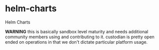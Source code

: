 # helm-charts
Helm Charts

**WARNING** this is basically sandbox level maturity and needs additional community members using and contributing to it.
custodian is pretty open ended on operations in that we don't dictate particular platform usage.
